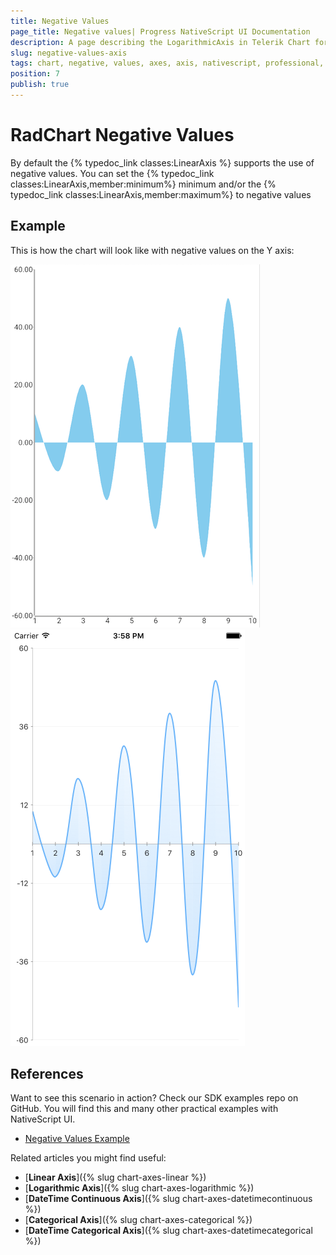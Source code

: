 ```yaml
---
title: Negative Values
page_title: Negative values| Progress NativeScript UI Documentation
description: A page describing the LogarithmicAxis in Telerik Chart for NativeScript. This article explains the usage of negative values in an axis.
slug: negative-values-axis
tags: chart, negative, values, axes, axis, nativescript, professional, ui
position: 7
publish: true
---
```


# RadChart Negative Values

By default the {% typedoc_link classes:LinearAxis %} supports the use of negative values. You can set the {% typedoc_link classes:LinearAxis,member:minimum%} minimum and/or the {% typedoc_link classes:LinearAxis,member:maximum%} to negative values

## Example

<snippet id='negative-values'/>

This is how the chart will look like with negative values on the Y axis:

![Cartesian chart: Negative Values](../../../img/ns_ui//negative_values_android.png "Negative values in Android.") ![Cartesian chart: Negative Values](../../../img/ns_ui//negative_values_ios.png "Negative values in iOS.")

## References
Want to see this scenario in action?
Check our SDK examples repo on GitHub. You will find this and many other practical examples with NativeScript UI.

* [Negative Values Example](https://github.com/telerik/nativescript-ui-samples/tree/master/chart/app/examples/axes/negative-values)

Related articles you might find useful:

* [**Linear Axis**]({% slug chart-axes-linear %})
* [**Logarithmic Axis**]({% slug chart-axes-logarithmic %})
* [**DateTime Continuous Axis**]({% slug chart-axes-datetimecontinuous %})
* [**Categorical Axis**]({% slug chart-axes-categorical %})
* [**DateTime Categorical Axis**]({% slug chart-axes-datetimecategorical %})